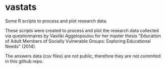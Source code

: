 vastats
=======

Some R scripts to process and plot research data.

These scripts were created to process and plot the research data 
collected via questionnaires by Vasiliki Aggelopoulou for her master thesis
"Education of Adult Members of Socially Vulnerable Groups: Exploring Educational Needs"
(2014).

The answers data (csv files) are not public, therefore they are not commited in this github repo.
